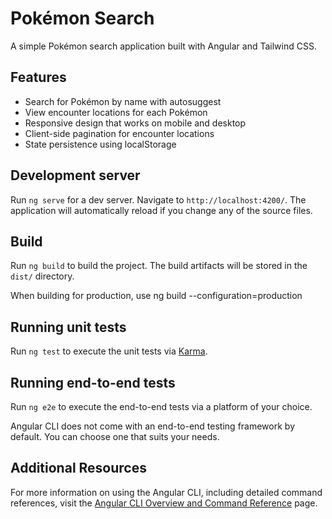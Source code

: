# Pokémon Search

A simple Pokémon search application built with Angular and Tailwind CSS.

## Features

- Search for Pokémon by name with autosuggest
- View encounter locations for each Pokémon
- Responsive design that works on mobile and desktop
- Client-side pagination for encounter locations
- State persistence using localStorage

## Development server

Run `ng serve` for a dev server. Navigate to `http://localhost:4200/`. The application will automatically reload if you change any of the source files.

## Build

Run `ng build` to build the project. The build artifacts will be stored in the `dist/` directory.

When building for production, use ng build --configuration=production

## Running unit tests

Run `ng test` to execute the unit tests via [Karma](https://karma-runner.github.io).

## Running end-to-end tests

Run `ng e2e` to execute the end-to-end tests via a platform of your choice.

Angular CLI does not come with an end-to-end testing framework by default. You can choose one that suits your needs.

## Additional Resources

For more information on using the Angular CLI, including detailed command references, visit the [Angular CLI Overview and Command Reference](https://angular.dev/tools/cli) page.
